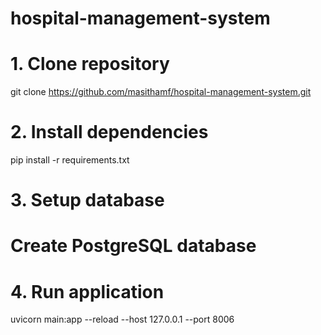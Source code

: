 # hospital-management-system

# 1. Clone repository
git clone https://github.com/masithamf/hospital-management-system.git

# 2. Install dependencies
pip install -r requirements.txt

# 3. Setup database
# Create PostgreSQL database

# 4. Run application
uvicorn main:app --reload --host 127.0.0.1 --port 8006

